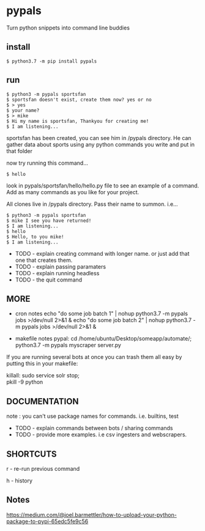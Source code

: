 # pypals

Turn python snippets into command line buddies

## install

	$ python3.7 -m pip install pypals

## run

	$ python3 -m pypals sportsfan
	$ sportsfan doesn't exist, create them now? yes or no
	$ > yes
	$ your name?
	$ > mike
	$ Hi my name is sportsfan, Thankyou for creating me!
	$ I am listening...

sportsfan has been created, you can see him in /pypals directory. He can gather data about sports using any python commands you write and put in that folder

now try running this command...

	$ hello

look in pypals/sportsfan/hello/hello.py file to see an example of a command. Add as many commands as you like for your project.

All clones live in /pypals directory. Pass their name to summon. i.e...

	$ python3 -m pypals sportsfan
	$ mike I see you have returned!
	$ I am listening...
	$ hello
	$ Hello, to you mike!
	$ I am listening...


- TODO - explain creating command with longer name. or just add that one that creates them.
- TODO - explain passing paramaters
- TODO - explain running headless
- TODO - the quit command

## MORE
- cron notes
echo "do some job batch 1" | nohup python3.7 -m pypals jobs >/dev/null 2>&1 &
echo "do some job batch 2" | nohup python3.7 -m pypals jobs >/dev/null 2>&1 &

- makefile notes
pypal:
	cd /home/ubuntu/Desktop/someapp/automate/; \
	python3.7 -m pypals myscraper server.py


If you are running several bots at once you can trash them all easy by putting this in your makefile:

killall:
	sudo service solr stop; \
	pkill -9 python



## DOCUMENTATION
note : you can't use package names for commands. i.e. builtins, test

- TODO - explain commands between bots / sharing commands
- TODO - provide more examples. i.e csv ingesters and webscrapers.

## SHORTCUTS 
r - re-run previous command

h - history

## Notes
https://medium.com/@joel.barmettler/how-to-upload-your-python-package-to-pypi-65edc5fe9c56